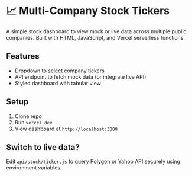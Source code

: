 # 📈 Multi-Company Stock Tickers

A simple stock dashboard to view mock or live data across multiple public companies. Built with HTML, JavaScript, and Vercel serverless functions.

## Features
- Dropdown to select company tickers
- API endpoint to fetch mock data (or integrate live API)
- Styled dashboard with tabular view

## Setup
1. Clone repo
2. Run `vercel dev`
3. View dashboard at `http://localhost:3000`

## Switch to live data?
Edit `api/stock/ticker.js` to query Polygon or Yahoo API securely using environment variables.
